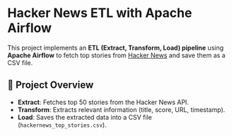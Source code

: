 # Hacker News ETL with Apache Airflow

This project implements an **ETL (Extract, Transform, Load) pipeline** using **Apache Airflow** to fetch top stories from [Hacker News](https://news.ycombinator.com/) and save them as a CSV file.

## 📌 Project Overview

- **Extract**: Fetches top 50 stories from the Hacker News API.
- **Transform**: Extracts relevant information (title, score, URL, timestamp).
- **Load**: Saves the extracted data into a CSV file (`hackernews_top_stories.csv`).
